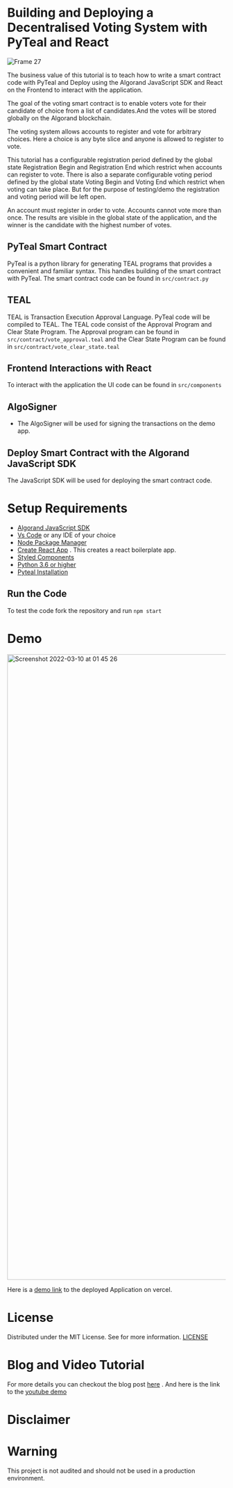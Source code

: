 # Building and Deploying a Decentralised Voting System with PyTeal and React
![Frame 27](https://user-images.githubusercontent.com/23031920/157607141-556aceb3-1357-4117-9cc9-6f43c91a0eb5.jpeg)


The business value of this tutorial is to teach how to write a smart contract code with PyTeal and Deploy using the Algorand JavaScript SDK and React on the Frontend to interact with the application.

The goal of the voting smart contract is to enable voters vote for their candidate of choice from a list of candidates.And the votes will be stored globally on the Algorand blockchain.

The voting system allows accounts to register and vote for arbitrary choices. Here a choice is any byte slice and anyone is allowed to register to vote.

This tutorial has a configurable registration period defined by the global state Registration Begin and Registration End which restrict when accounts can register to vote. There is also a separate configurable voting period defined by the global state Voting Begin and Voting End which restrict when voting can take place. But for the purpose of testing/demo the registration and voting period will be left open.

An account must register in order to vote. Accounts cannot vote more than once. The results are visible in the global state of the application, and the winner is the candidate with the highest number of votes.


## PyTeal Smart Contract
PyTeal is a python library for generating TEAL programs that provides a convenient and familiar syntax.
This handles building of the smart contract with PyTeal. The smart contract code can be found in `src/contract.py`

## TEAL
TEAL is Transaction Execution Approval Language. PyTeal code will be compiled to TEAL. The TEAL code consist of the Approval Program and Clear State Program.
The Approval program can be found in `src/contract/vote_approval.teal` and the Clear State Program can be found in `src/contract/vote_clear_state.teal`

## Frontend Interactions with React
To interact with the application the UI code can be found in `src/components`

## AlgoSigner
- The AlgoSigner will be used for signing the transactions on the demo app.

## Deploy Smart Contract with the Algorand JavaScript SDK
The JavaScript SDK will be used for deploying the smart contract code.

# Setup Requirements
- [Algorand JavaScript SDK](https://github.com/algorand/js-algorand-sdk)
- [Vs Code](https://code.visualstudio.com/) or any IDE of your choice
- [Node Package Manager](https://nodejs.org/download/)
- [Create React App](https://github.com/facebook/create-react-app) . This creates a react boilerplate app.
- [Styled Components](https://styled-components.com/)
- [Python 3.6 or higher](https://www.python.org/downloads/)
- [Pyteal Installation](https://pyteal.readthedocs.io/en/stable/installation.html)

## Run the Code
To test the code fork the repository and run `npm start`

# Demo
<img width="1440" alt="Screenshot 2022-03-10 at 01 45 26" src="https://user-images.githubusercontent.com/23031920/157602314-a14f9b30-f906-4720-ba1c-34833df73567.png">

Here is a [demo link](https://votingdapp.vercel.app/) to the deployed Application on vercel.

# License
Distributed under the MIT License. See for more information. [LICENSE](https://github.com/gconnect/voting-dapp-pyteal-react/blob/master/LICENSE)

# Blog and Video Tutorial
For more details you can checkout the blog post [here](https://developer.algorand.org/tutorials/building-and-deploying-voting-smart-contract-with-pyteal-and-react/) . And here is the link to the [youtube demo]()

# Disclaimer

# Warning
This project is not audited and should not be used in a production environment.





